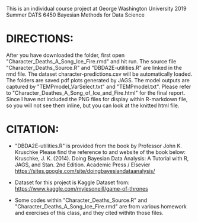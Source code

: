 This is an individual course project at George Washington University 2019 Summer DATS 6450 Bayesian Methods for Data Science

# DIRECTIONS:
After you have downloaded the folder, first open "Character_Deaths_A_Song_Ice_Fire.rmd" and hit run. The source file "Character_Deaths_Source.R" and "DBDA2E-utilities.R" are linked in the rmd file. 
The dataset character-predictions.csv will be automatically loaded. 
The folders are saved pdf plots generated by JAGS.
The model outputs are captured by "TEMPmodel_VarSelect.txt" and "TEMPmodel.txt".
Please refer to "Character_Deathes_A_Song_of_Ice_and_Fire.html" for the final report. 
Since I have not included the PNG files for display within R-markdown file, so you will not see them inline, but you can look at the knitted html file.




# CITATION:
- "DBDA2E-utilities.R" is provided from the book by Professor John K. Kruschke
Please find the reference to and website of the book below:
Kruschke, J. K. (2014). Doing Bayesian Data Analysis: A Tutorial with R, JAGS, and Stan. 2nd Edition. Academic Press / Elsevier
https://sites.google.com/site/doingbayesiandataanalysis/

- Dataset for this project is Kaggle Dataset from:
https://www.kaggle.com/mylesoneill/game-of-thrones

- Some codes within "Character_Deaths_Source.R" and "Character_Deaths_A_Song_Ice_Fire.rmd" are from various homework and exercises of this class, and they cited withitn those files. 

